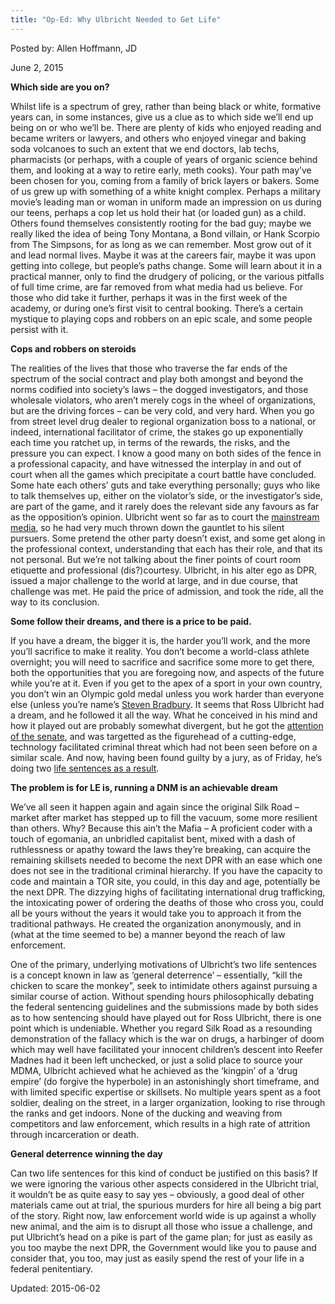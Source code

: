 ```yaml
---
title: "Op-Ed: Why Ulbricht Needed to Get Life"
---
```


Posted by: Allen Hoffmann, JD

<span>June 2, 2015</span>
    

<p><strong>Which side are you on?</strong></p>
<p>Whilst life is a spectrum of grey, rather than being black or white, formative years can, in some instances, give us a clue as to which side we’ll end up being on or who we’ll be. There are plenty of kids who enjoyed reading and became writers or lawyers, and others who enjoyed vinegar and baking soda volcanoes to such an extent that we end doctors, lab techs, pharmacists (or perhaps, with a couple of years of organic science behind them, and looking at a way to retire early, meth cooks). Your path may’ve been chosen for you, coming from a family of brick layers or bakers. Some of us grew up with something of a white knight complex. Perhaps a military movie’s leading man or woman in uniform made an impression on us during our teens, perhaps a cop let us hold their hat (or loaded gun) as a child. Others found themselves consistently rooting for the bad guy; maybe we really liked the idea of being Tony Montana, a Bond villain, or Hank Scorpio from The Simpsons, for as long as we can remember. Most grow out of it and lead normal lives. Maybe it was at the careers fair, maybe it was upon getting into college, but people’s paths change. Some will learn about it in a practical manner, only to find the drudgery of policing, or the various pitfalls of full time crime, are far removed from what media had us believe. For those who did take it further, perhaps it was in the first week of the academy, or during one’s first visit to central booking. There’s a certain mystique to playing cops and robbers on an epic scale, and some people persist with it.</p>
<p><strong>Cops and robbers on steroids</strong></p>
<p>The realities of the lives that those who traverse the far ends of the spectrum of the social contract and play both amongst and beyond the norms codified into society’s laws – the dogged investigators, and those wholesale violators, who aren’t merely cogs in the wheel of organizations, but are the driving forces – can be very cold, and very hard. When you go from street level drug dealer to regional organization boss to a national, or indeed, international facilitator of crime, the stakes go up exponentially each time you ratchet up, in terms of the rewards, the risks, and the pressure you can expect. I know a good many on both sides of the fence in a professional capacity, and have witnessed the interplay in and out of court when all the games which precipitate a court battle have concluded. Some hate each others’ guts and take everything personally; guys who like to talk themselves up, either on the violator’s side, or the investigator’s side, are part of the game, and it rarely does the relevant side any favours as far as the opposition’s opinion. Ulbricht went so far as to court the <a href="http://www.forbes.com/sites/andygreenberg/2013/08/14/meet-the-dread-pirate-roberts-the-man-behind-booming-black-market-drug-website-silk-road/)">mainstream media</a>, so he had very much thrown down the gauntlet to his silent pursuers. Some pretend the other party doesn’t exist, and some get along in the professional context, understanding that each has their role, and that its not personal. But we’re not talking about the finer points of court room etiquette and professional (dis?)courtesy. Ulbricht, in his alter ego as DPR, issued a major challenge to the world at large, and in due course, that challenge was met. He paid the price of admission, and took the ride, all the way to its conclusion.</p>
<p><strong>Some follow their dreams, and there is a price to be paid.</strong></p>
<p>If you have a dream, the bigger it is, the harder you’ll work, and the more you’ll sacrifice to make it reality. You don’t become a world-class athlete overnight; you will need to sacrifice and sacrifice some more to get there, both the opportunities that you are foregoing now, and aspects of the future while you’re at it. Even if you get to the apex of a sport in your own country, you don’t win an Olympic gold medal unless you work harder than everyone else (unless you’re name’s <a href="http://en.wikipedia.org/wiki/Steven_Bradbury_%28speed_skater%29">Steven Bradbury</a>. It seems that Ross Ulbricht had a dream, and he followed it all the way. What he conceived in his mind and how it played out are probably somewhat divergent, but he got the <a href="http://www.nbcnewyork.com/news/local/Schumer-Calls-on-Feds-to-Shut-Down-Online-Drug-Marketplace-123187958.html">attention of the senate</a>, and was targetted as the figurehead of a cutting-edge, technology facilitated criminal threat which had not been seen before on a similar scale. And now, having been found guilty by a jury, as of Friday, he’s doing two <a href="http://www.fbi.gov/newyork/press-releases/2015/ross-ulbricht-aka-dread-pirate-roberts-sentenced-in-manhattan-federal-court-to-life-in-prison">life sentences as a result</a>.</p>
<p><strong>The problem is for LE is, running a DNM is an achievable dream</strong></p>
<p>We’ve all seen it happen again and again since the original Silk Road – market after market has stepped up to fill the vacuum, some more resilient than others. Why? Because this ain’t the Mafia &#8211; A proficient coder with a touch of egomania, an unbridled capitalist bent, mixed with a dash of ruthlessness or apathy toward the laws they’re breaking, can acquire the remaining skillsets needed to become the next DPR with an ease which one does not see in the traditional criminal hierarchy. If you have the capacity to code and maintain a TOR site, you could, in this day and age, potentially be the next DPR. The dizzying highs of facilitating international drug trafficking, the intoxicating power of ordering the deaths of those who cross you, could all be yours without the years it would take you to approach it from the traditional pathways. He created the organization anonymously, and in (what at the time seemed to be) a manner beyond the reach of law enforcement.</p>
<p>One of the primary, underlying motivations of Ulbricht’s two life sentences is a concept known in law as ‘general deterrence’ – essentially, “kill the chicken to scare the monkey”, seek to intimidate others against pursuing a similar course of action. Without spending hours philosophically debating the federal sentencing guidelines and the submissions made by both sides as to how sentencing should have played out for Ross Ulbricht, there is one point which is undeniable. Whether you regard Silk Road as a resounding demonstration of the fallacy which is the war on drugs, a harbinger of doom which may well have facilitated your innocent children’s descent into Reefer Madnes had it been left unchecked, or just a solid place to source your MDMA, Ulbricht achieved what he achieved as the ‘kingpin’ of a ‘drug empire’ (do forgive the hyperbole) in an astonishingly short timeframe, and with limited specific expertise or skillsets. No multiple years spent as a foot soldier, dealing on the street, in a larger organization, looking to rise through the ranks and get indoors. None of the ducking and weaving from competitors and law enforcement, which results in a high rate of attrition through incarceration or death.</p>
<p><strong>General deterrence winning the day</strong></p>
<p>Can two life sentences for this kind of conduct be justified on this basis? If we were ignoring the various other aspects considered in the Ulbricht trial, it wouldn’t be as quite easy to say yes – obviously, a good deal of other materials came out at trial, the spurious murders for hire all being a big part of the story. Right now, law enforcement world wide is up against a wholly new animal, and the aim is to disrupt all those who issue a challenge, and put Ulbricht’s head on a pike is part of the game plan; for just as easily as you too maybe the next DPR, the Government would like you to pause and consider that, you too, may just as easily spend the rest of your life in a federal penitentiary.</p>

Updated: 2015-06-02

    
